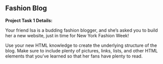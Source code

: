 

<h2>Fashion Blog</h2>
<b>Project Task 1 Details:</b>
<p> Your friend Isa is a budding fashion blogger, and she’s asked you to build her a new website, just in time for New York Fashion Week!

Use your new HTML knowledge to create the underlying structure of the blog. Make sure to include plenty of pictures, links, lists, and other HTML elements that you’ve learned so that her fans have plenty to read.</p>
